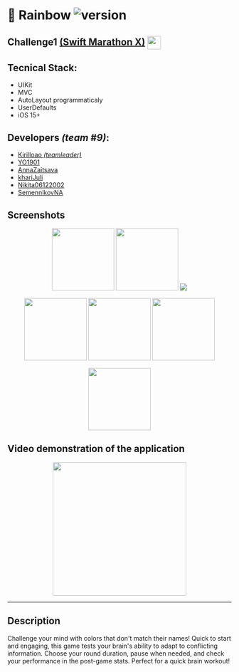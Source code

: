 # 🌈 Rainbow ![version](https://img.shields.io/badge/v1.0-release-green?link=release)

## Challenge1 [(Swift Marathon X)](https://t.me/dev_rush) <a href="url"><img src="https://github.com/DmitryLorents/Bomba-Challenge1/blob/dmitry/readmeFix/Bomba-Challenge1/SupportingFiles/Assets.xcassets/ReadmeFiles/swiftMarathon.imageset/swift%20Marathon.jpeg" height="auto" width="30" align="center"></a>



## Tecnical Stack:

* UIKit
* MVC
* AutoLayout programmaticaly
* UserDefaults
* iOS 15+



## Developers *(team #9)*:

* [Kirilloao *(teamleader)*](https://github.com/Kirilloao)
* [YO1901](https://github.com/YO1901)
* [AnnaZaitsava](https://github.com/AnnaZaitsava)
* [khariJuli](https://github.com/khariJuli)
* [Nikita06122002](https://github.com/Nikita06122002)
* [SemennikovNA](https://github.com/SemennikovNA)


## Screenshots
<p align="center">
<img src="LINK" width="140"/>
<img src="LINK" width="140"/>
<img src="LINK width="140"/> 
</p>

<p align="center">
  <img src="LINK" width="140"/>
  <img src="LINK" width="140"/>
  <img src="LINK" width="140"/>
</p>

<p align="center">
  <img src="LINK" width="140"/>

## Video demonstration of the application

<p align="center">
  <img src="LINK" width="300"/>
</p>


---

## Description
Challenge your mind with colors that don't match their names! Quick to start and engaging, this game tests your brain's ability to adapt to conflicting information. Choose your round duration, pause when needed, and check your performance in the post-game stats. Perfect for a quick brain workout!
